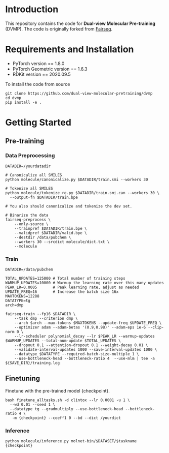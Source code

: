# Introduction
This repository contains the code for **Dual-view Molecular Pre-training** (DVMP). The code is originally forked from [Fairseq](https://github.com/pytorch/fairseq).
# Requirements and Installation
* PyTorch version == 1.8.0
* PyTorch Geometric version == 1.6.3
* RDKit version == 2020.09.5

To install the code from source
```
git clone https://github.com/dual-view-molecular-pretraining/dvmp
cd dvmp
pip install -e . 
```
# Getting Started
## Pre-training
### Data Preprocessing
```shell
DATADIR=/yourdatadir

# Canonicalize all SMILES
python molecule/canonicalize.py $DATADIR/train.smi --workers 30

# Tokenize all SMILES
python molecule/tokenize_re.py $DATADIR/train.smi.can --workers 30 \
  --output-fn $DATADIR/train.bpe 

# You also should canonicalize and tokenize the dev set.

# Binarize the data
fairseq-preprocess \
    --only-source \
    --trainpref $DATADIR/train.bpe \
    --validpref $DATADIR/valid.bpe \
    --destdir /data/pubchem \
    --workers 30 --srcdict molecule/dict.txt \
    --molecule

```
### Train
```shell
DATADIR=/data/pubchem

TOTAL_UPDATES=125000 # Total number of training steps
WARMUP_UPDATES=10000 # Warmup the learning rate over this many updates
PEAK_LR=0.0005       # Peak learning rate, adjust as needed
UPDATE_FREQ=16       # Increase the batch size 16x
MAXTOKENS=12288
DATATYPE=tg
arch=dmp

fairseq-train --fp16 $DATADIR \
    --task dmp --criterion dmp \
    --arch $arch --max-tokens $MAXTOKENS --update-freq $UPDATE_FREQ \
    --optimizer adam --adam-betas '(0.9,0.98)' --adam-eps 1e-6 --clip-norm 0 \
    --lr-scheduler polynomial_decay --lr $PEAK_LR --warmup-updates $WARMUP_UPDATES --total-num-update $TOTAL_UPDATES \
    --dropout 0.1 --attention-dropout 0.1 --weight-decay 0.01 \
    --validate-interval-updates 1000 --save-interval-updates 1000 \
    --datatype $DATATYPE --required-batch-size-multiple 1 \
    --use-bottleneck-head --bottleneck-ratio 4  --use-mlm | tee -a ${SAVE_DIR}/training.log
```
## Finetuning
Finetune with the pre-trained model {checkpoint}.
```shell
bash finetune_alltasks.sh -d clintox --lr 0.0001 -u 1 \
  --wd 0.01 --seed 1 \
  --datatype tg --gradmultiply --use-bottleneck-head --bottleneck-ratio 4 \
   -m {checkpoint} --coeff1 0 --bd --dict /yourdict
```
### Inference
```shell
python molecule/inference.py molnet-bin/$DATASET/$taskname {checkpoint}
```